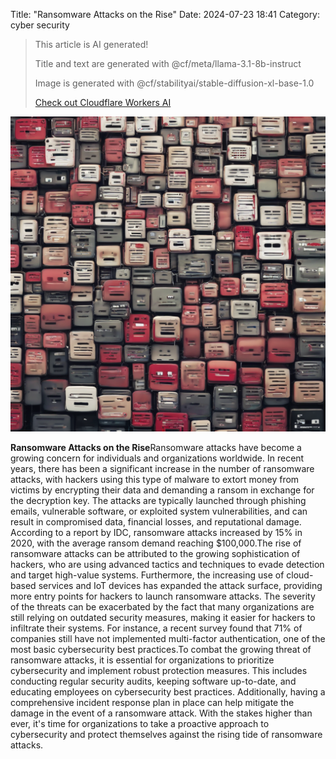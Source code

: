 Title: "Ransomware Attacks on the Rise"
Date: 2024-07-23 18:41
Category: cyber security

> This article is AI generated!
> 
> Title and text are generated with @cf/meta/llama-3.1-8b-instruct
> 
> Image is generated with @cf/stabilityai/stable-diffusion-xl-base-1.0
> 
> [Check out Cloudflare Workers AI](https://developers.cloudflare.com/workers-ai/models/)


![Alt Text](images/2024-07-23-ransomware-attacks-on-the-rise.png)

**Ransomware Attacks on the Rise**Ransomware attacks have become a growing concern for individuals and organizations worldwide. In recent years, there has been a significant increase in the number of ransomware attacks, with hackers using this type of malware to extort money from victims by encrypting their data and demanding a ransom in exchange for the decryption key. The attacks are typically launched through phishing emails, vulnerable software, or exploited system vulnerabilities, and can result in compromised data, financial losses, and reputational damage. According to a report by IDC, ransomware attacks increased by 15% in 2020, with the average ransom demand reaching $100,000.The rise of ransomware attacks can be attributed to the growing sophistication of hackers, who are using advanced tactics and techniques to evade detection and target high-value systems. Furthermore, the increasing use of cloud-based services and IoT devices has expanded the attack surface, providing more entry points for hackers to launch ransomware attacks. The severity of the threats can be exacerbated by the fact that many organizations are still relying on outdated security measures, making it easier for hackers to infiltrate their systems. For instance, a recent survey found that 71% of companies still have not implemented multi-factor authentication, one of the most basic cybersecurity best practices.To combat the growing threat of ransomware attacks, it is essential for organizations to prioritize cybersecurity and implement robust protection measures. This includes conducting regular security audits, keeping software up-to-date, and educating employees on cybersecurity best practices. Additionally, having a comprehensive incident response plan in place can help mitigate the damage in the event of a ransomware attack. With the stakes higher than ever, it's time for organizations to take a proactive approach to cybersecurity and protect themselves against the rising tide of ransomware attacks.